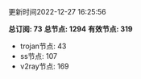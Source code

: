 更新时间2022-12-27 16:25:56

**总订阅: 73**
**总节点: 1294**
**有效节点: 319**
- trojan节点: 43
- ss节点: 107
- v2ray节点: 169
